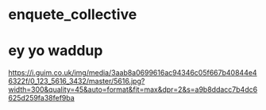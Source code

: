 # enquete_collective
# ey yo waddup
https://i.guim.co.uk/img/media/3aab8a0699616ac94346c05f667b40844e46322f/0_123_5616_3432/master/5616.jpg?width=300&quality=45&auto=format&fit=max&dpr=2&s=a9b8ddacc7b4dc6625d259fa38fef9ba
